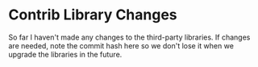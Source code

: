 # Contrib Library Changes

So far I haven't made any changes to the third-party libraries. If changes are needed, note the commit hash here so we don't lose it when we upgrade the libraries in the future.
